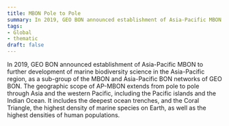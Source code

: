 ```yaml
---
title: MBON Pole to Pole
summary: In 2019, GEO BON announced establishment of Asia-Pacific MBON to further development of marine biodiversity science in the Asia-Pacific region, as a sub-group of the MBON and Asia-Pacific BON networks of GEO BON.
tags:
- Global
- thematic
draft: false
---
```

In 2019, GEO BON announced establishment of Asia-Pacific MBON to further development of marine biodiversity science in the Asia-Pacific region, as a sub-group of the MBON and Asia-Pacific BON networks of GEO BON. The geographic scope of AP-MBON extends from pole to pole through Asia and the western Pacific, including the Pacific islands and the Indian Ocean. It includes the deepest ocean trenches, and the Coral Triangle, the highest density of marine species on Earth, as well as the highest densities of human populations.
